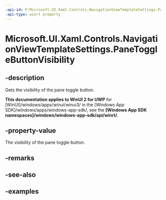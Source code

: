 ```yaml
---
-api-id: P:Microsoft.UI.Xaml.Controls.NavigationViewTemplateSettings.PaneToggleButtonVisibility
-api-type: winrt property
---
```

<!-- Property syntax.
public Visibility PaneToggleButtonVisibility { get; }
-->

# Microsoft.UI.Xaml.Controls.NavigationViewTemplateSettings.PaneToggleButtonVisibility


## -description

Gets the visibility of the pane toggle button.


**This documentation applies to WinUI 2 for UWP** for [WinUI]/windows/apps/winui/winui3/ in the [Windows App SDK]/windows/apps/windows-app-sdk/, see the **[Windows App SDK namespaces]/windows/windows-app-sdk/api/winrt/**.

## -property-value

The visibility of the pane toggle button.


## -remarks


## -see-also


## -examples


